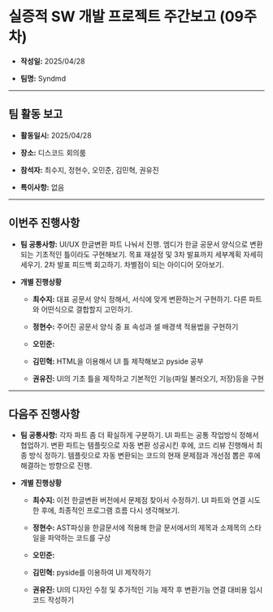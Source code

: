 # 실증적 SW 개발 프로젝트 주간보고 (09주차)
- **작성일:** 2025/04/28

- **팀명:** Syndmd

***

## 팀 활동 보고
- **활동일시:** 2025/04/28

- **장소:** 디스코드 회의룸

- **참석자:** 최수지, 정현수, 오민준, 김민혁, 권유진

- **특이사항:** 없음

***

## 이번주 진행사항
- **팀 공통사항:** UI/UX 한글변환 파트 나눠서 진행. 엠디가 한글 공문서 양식으로 변환되는 기초적인 틀이라도 구현해보기. 목표 재설정 및 3차 발표까지 세부계획 자세히 세우기. 2차 발표 피드백 회고하기. 차별점이 되는 아이디어 모아보기.

- **개별 진행상황**

  - **최수지:** 대표 공문서 양식 정해서, 서식에 맞게 변환하는거 구현하기. 다른 파트와 어떤식으로 결합할지 고민하기.

  - **정현수:** 주어진 공문서 양식 중 표 속성과 셀 배경색 적용법을 구현하기

  - **오민준:** 

  - **김민혁:** HTML을 이용해서 UI 틀 제작해보고 pyside 공부

  - **권유진:** UI의 기초 틀을 제작하고 기본적인 기능(파일 불러오기, 저장)등을 구현

***

## 다음주 진행사항
- **팀 공통사항:** 각자 파트 좀 더 확실하게 구분하기. UI 파트는 공통 작업방식 정해서 협업하기. 변환 파트는 템플릿으로 자동 변환 성공시킨 후에, 코드 리뷰 진행해서 최종 방식 정하기. 템플릿으로 자동 변환되는 코드의 현재 문제점과 개선점 뽑은 후에 해결하는 방향으로 진행.

- **개별 진행상황**

  - **최수지:** 이전 한글변환 버전에서 문제점 찾아서 수정하기. UI 파트와 연결 시도한 후에, 최종적인 프로그램 흐름 다시 생각해보기.

  - **정현수:** AST파싱을 한글문서에 적용해 한글 문서에서의 제목과 소제목의 스타일을 파악하는 코드를 구상

  - **오민준:** 

  - **김민혁:** pyside를 이용하여 UI 제작하기

  - **권유진:** UI의 디자인 수정 및 추가적인 기능 제작 후 변환기능 연결 대비용 임시 코드 작성하기
